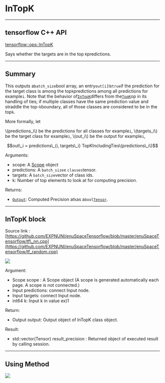 # InTopK

---

## tensorflow C++ API

[tensorflow::ops::InTopK](https://www.tensorflow.org/api_docs/cc/class/tensorflow/ops/in-top-k)

Says whether the targets are in the top `K`predictions.

---

## Summary

This outputs a`batch_size`bool array, an entry`out[i]`is`true`if the prediction for the target class is among the top`k`predictions among all predictions for example`i`. Note that the behavior of[`InTopK`](https://www.tensorflow.org/api_docs/cc/class/tensorflow/ops/in-top-k.html#classtensorflow_1_1ops_1_1_in_top_k)differs from the[`TopK`](https://www.tensorflow.org/api_docs/cc/class/tensorflow/ops/top-k.html#classtensorflow_1_1ops_1_1_top_k)op in its handling of ties; if multiple classes have the same prediction value and straddle the top-`k`boundary, all of those classes are considered to be in the top`k`.

More formally, let

\\(predictions\_i\\) be the predictions for all classes for example`i`, \\(targets\_i\\) be the target class for example`i`, \\(out\_i\\) be the output for example`i`,

$$out\_i = predictions\_{i, targets\_i} TopKIncludingTies\(predictions\_i\)$$

Arguments:

* scope: A [Scope](https://www.tensorflow.org/api_docs/cc/class/tensorflow/scope.html#classtensorflow_1_1_scope) object
* predictions: A `batch_size`x `classes`tensor.
* targets: A `batch_size`vector of class ids.
* k: Number of top elements to look at for computing precision.

Returns:

* [`Output`](https://www.tensorflow.org/api_docs/cc/class/tensorflow/output.html#classtensorflow_1_1_output): Computed Precision at`k`as a`bool`[`Tensor`](https://www.tensorflow.org/api_docs/cc/class/tensorflow/tensor.html#classtensorflow_1_1_tensor).

---

## InTopK block

Source link : [https://github.com/EXPNUNI/enuSpaceTensorflow/blob/master/enuSpaceTensorflow/tf\_nn.cpp](https://github.com/EXPNUNI/enuSpaceTensorflow/blob/master/enuSpaceTensorflow/tf_random.cpp)

![](/nn-ops/InTopK1.jpg)

Argument:

* Scope scope : A Scope object \(A scope is generated automatically each page. A scope is not connected.\)
* Input predictions: connect  Input node.
* Input targets: connect  Input node.
* int64 k: Input k in value ex\)1

Return:

* Output output: Output object of InTopK class object.

Result:

* std::vector\(Tensor\) result\_precision  : Returned object of executed result by calling session.

---

## Using Method

![](/nn-ops/InTopK2.jpg)

